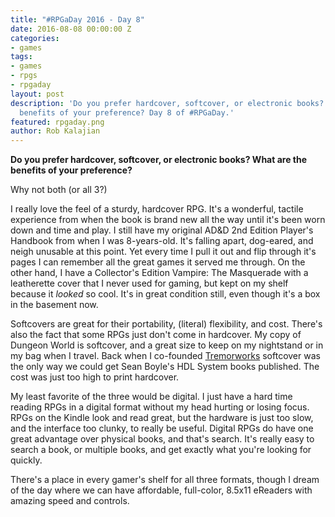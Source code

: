 ```yaml
---
title: "#RPGaDay 2016 - Day 8"
date: 2016-08-08 00:00:00 Z
categories:
- games
tags:
- games
- rpgs
- rpgaday
layout: post
description: 'Do you prefer hardcover, softcover, or electronic books? What are the
  benefits of your preference? Day 8 of #RPGaDay.'
featured: rpgaday.png
author: Rob Kalajian
---
```


**Do you prefer hardcover, softcover, or electronic books? What are the benefits of your preference?**

Why not both (or all 3?)

I really love the feel of a sturdy, hardcover RPG. It's a wonderful, tactile experience from when the book is brand new all the way until it's been worn down and time and play. I still have my original AD&D 2nd Edition Player's Handbook from when I was 8-years-old. It's falling apart, dog-eared, and neigh unusable at this point. Yet every time I pull it out and flip through it's pages I can remember all the great games it served me through. On the other hand, I have a Collector's Edition Vampire: The Masquerade with a leatherette cover that I never used for gaming, but kept on my shelf because it *looked* so cool. It's in great condition still, even though it's a box in the basement now.

Softcovers are great for their portability, (literal) flexibility, and cost. There's also the fact that some RPGs just don't come in hardcover. My copy of Dungeon World is softcover, and a great size to keep on my nightstand or in my bag when I travel. Back when I co-founded [Tremorworks](http://tremorworks.com) softcover was the only way we could get Sean Boyle's HDL System books published. The cost was just too high to print hardcover.

My least favorite of the three would be digital. I just have a hard time reading RPGs in a digital format without my head hurting or losing focus. RPGs on the Kindle look and read great, but the hardware is just too slow, and the interface too clunky, to really be useful. Digital RPGs do have one great advantage over physical books, and that's search. It's really easy to search a book, or multiple books, and get exactly what you're looking for quickly.

There's a place in every gamer's shelf for all three formats, though I dream of the day where we can have affordable, full-color, 8.5x11 eReaders with amazing speed and controls.
